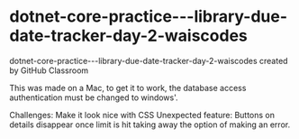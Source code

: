 # dotnet-core-practice---library-due-date-tracker-day-2-waiscodes

dotnet-core-practice---library-due-date-tracker-day-2-waiscodes created by GitHub Classroom

This was made on a Mac, to get it to work, the database access authentication must be changed to windows'.

Challenges:
Make it look nice with CSS
Unexpected feature: Buttons on details disappear once limit is hit taking away the option of making an error.
